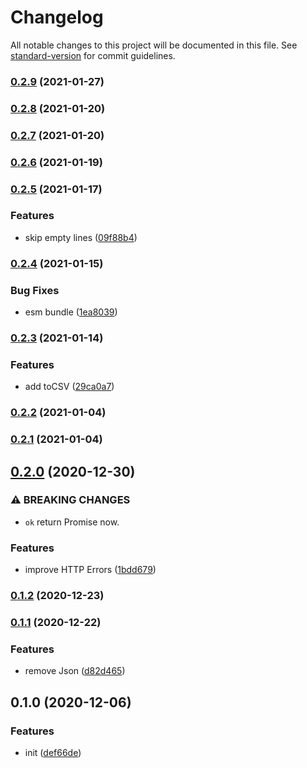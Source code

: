 # Changelog

All notable changes to this project will be documented in this file. See [standard-version](https://github.com/conventional-changelog/standard-version) for commit guidelines.

### [0.2.9](https://github.com/BlackGlory/extra-response/compare/v0.2.8...v0.2.9) (2021-01-27)

### [0.2.8](https://github.com/BlackGlory/extra-response/compare/v0.2.7...v0.2.8) (2021-01-20)

### [0.2.7](https://github.com/BlackGlory/extra-response/compare/v0.2.6...v0.2.7) (2021-01-20)

### [0.2.6](https://github.com/BlackGlory/extra-response/compare/v0.2.5...v0.2.6) (2021-01-19)

### [0.2.5](https://github.com/BlackGlory/extra-response/compare/v0.2.4...v0.2.5) (2021-01-17)


### Features

* skip empty lines ([09f88b4](https://github.com/BlackGlory/extra-response/commit/09f88b45ae7d04ae2beb60108a91b85dfcdd3cf9))

### [0.2.4](https://github.com/BlackGlory/extra-response/compare/v0.2.3...v0.2.4) (2021-01-15)


### Bug Fixes

* esm bundle ([1ea8039](https://github.com/BlackGlory/extra-response/commit/1ea8039c4db9ae24870919e50b324d7a0167d5d1))

### [0.2.3](https://github.com/BlackGlory/extra-response/compare/v0.2.2...v0.2.3) (2021-01-14)


### Features

* add toCSV ([29ca0a7](https://github.com/BlackGlory/extra-response/commit/29ca0a73ec0bebedff7d92c59f2d0f61c990420c))

### [0.2.2](https://github.com/BlackGlory/extra-response/compare/v0.2.1...v0.2.2) (2021-01-04)

### [0.2.1](https://github.com/BlackGlory/extra-response/compare/v0.2.0...v0.2.1) (2021-01-04)

## [0.2.0](https://github.com/BlackGlory/extra-response/compare/v0.1.2...v0.2.0) (2020-12-30)


### ⚠ BREAKING CHANGES

* `ok` return Promise<Response> now.

### Features

* improve HTTP Errors ([1bdd679](https://github.com/BlackGlory/extra-response/commit/1bdd679a254325cbc6b7920d68eef3772dfd074f))

### [0.1.2](https://github.com/BlackGlory/extra-response/compare/v0.1.1...v0.1.2) (2020-12-23)

### [0.1.1](https://github.com/BlackGlory/extra-response/compare/v0.1.0...v0.1.1) (2020-12-22)


### Features

* remove Json ([d82d465](https://github.com/BlackGlory/extra-response/commit/d82d465d9d4e6e3b743d04efb15bc06e22432a57))

## 0.1.0 (2020-12-06)


### Features

* init ([def66de](https://github.com/BlackGlory/extra-response/commit/def66de90dffdaa2db9ab87830a6abfef7f64a85))
